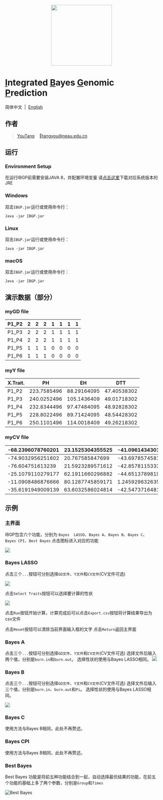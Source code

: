 <p align="center">
    <a href="https://github.com/tangyou79/IBGP">
        <img width="200" src="./img/LOGO.png">
    </a>
</p>

# [**I**](https://github.com/tangyou79/IBGP)ntegrated [**B**](https://github.com/tangyou79/IBGP)ayes [**G**](https://github.com/tangyou79/IBGP)enomic [**P**](https://github.com/tangyou79/IBGP)rediction

简体中文&nbsp;&nbsp;|&nbsp;&nbsp;[English](./README.md)

## 作者
> [YouTang](https://github.com/tangyou79) &nbsp;&nbsp; :e-mail:tangyou@neau.edu.cn


## 运行

### Environment Setup
在运行IBGP前需要安装JAVA 8，并配置环境变量
请[点击这里](https://www.java.com)下载对应系统版本的JRE

### Windows
双击`IBGP.jar`运行或使用命令行：
```
Java -jar IBGP.jar
```

### Linux
双击`IBGP.jar`运行或使用命令行：
```
Java -jar IBGP.jar
```

### macOS
双击`IBGP.jar`运行或使用命令行：
```
Java -jar IBGP.jar
```

## 演示数据（部分）

### myGD file

| P1_P2 | 2 | 2 | 2 | 1 | 1 | 1 | 1 |
| --- | --- | --- | --- | --- | --- | --- | --- |
| P1_P3 | 2 | 2 | 2 | 1 | 1 | 1 | 1 |
| P1_P4 | 2 | 2 | 2 | 1 | 1 | 1 | 1 |
| P1_P5 | 1 | 1 | 1 | 0 | 0 | 0 | 0 |
| P1_P6 | 1 | 1 | 1 | 0 | 0 | 0 | 0 |


### myY file

| X.Trait. | PH | EH | DTT |
| --- | --- | --- | --- |
| P1_P2 | 223.7585496 | 88.29164095 | 47.40538302 |
| P1_P3 | 240.0252496 | 105.1436409 | 49.01718302 |
| P1_P4 | 232.8344496 | 97.47484095 | 48.92828302 |
| P1_P5 | 228.8022496 | 89.71424095 | 48.54428302 |
| P1_P6 | 250.1101496 | 114.0018409 | 49.26218302 |


### myCV file

| -68.2396078760201 | 23.1525304355525 | -41.0961434301125 | 36.5682180045708 | -3.69405339147004 | 4.98495585898516 |
| --- | --- | --- | --- | --- | --- |
| -74.9032956251602 | 20.767585847699 | -43.697857458145 | 43.2761189578619 | -3.86377512531485 | 8.56161119124162 |
| -76.604751613239 | 21.5923289571612 | -42.8578115333147 | 43.609439583042 | -0.989752431468391 | 9.19294122077025 |
| -25.1079110279177 | 62.1911660296882 | -44.6513789819871 | 7.9873348094602 | -6.40720786852947 | 13.291330493149 |
| -11.0908486876666 | 80.1287745859171 | 1.24592963263595 | 27.4016713021755 | -2.61220131841632 | 13.6389407093273 |
| -35.6191949009139 | 63.6032586024814 | -42.5473716481385 | -3.48591553665784 | -3.18754005544013 | 14.6546671280942 |


## 示例


### 主界面
IBGP包含六个功能，分别为 `Bayes  LASSO`、`Bayes A`、`Bayes B`、`Bayes C`、`Bayes CPI`、`Best Bayes`
点击图标进入对应的功能

![](./img/Main.png)


### Bayes LASSO

点击三个`...`按钮可分别选择`GD文件`、`Y文件`和`CV文件`(CV文件可选)

![](./img/BayesLASSO.png)

点击`Select Traits`按钮可以选择要计算的性状

![](./img/BayesLASSOselect.png)

点击`Run`按钮开始计算，计算完成后可以点击`Export.csv`按钮将计算结果导出为csv文件

点击`Reset`按钮可以清除当前界面输入框的文字
点击`Return`返回主界面


### Bayes A

点击三个`...`按钮可分别选择`GD文件`、`Y文件`和`CV文件`(CV文件可选)
选择文件后输入两个值，分别是`burn.in`和`burn.out`。
选择性状的使用与Bayes LASSO相同。
![](./img/BayesA.png)


### Bayes B

点击三个`...`按钮可分别选择`GD文件`、`Y文件`和`CV文件`(CV文件可选)
选择文件后输入三个值，分别是`burn.in`、`burn.out`和`Pi`。
选择性状的使用与Bayes LASSO相同。

![](./img/BayesB.png)

### Bayes C

使用方法与Bayes B相同，此处不再赘述。


### Bayes CPI

使用方法与Bayes B相同，此处不再赘述。

### Best Bayes

Best Bayes 功能是将前五种功能结合到一起，自动选择最优结果的功能，在前五个功能的基础上多了两个参数，分别是`Group`和`Times`

![Best Bayes](./img/BestBayes.png)
